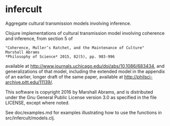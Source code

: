 # infercult
Aggregate cultural transmission models involving inference.

Clojure implementations of cultural transmission model involving
coherence and inference, from section 5 of 

	"Coherence, Muller’s Ratchet, and the Maintenance of Culture"
	Marshall Abrams
	*Philosophy of Science* 2015, 82(5), pp. 983-996 

available at http://www.journals.uchicago.edu/doi/abs/10.1086/683434,
and generalizations of that model, including the extended model in the
appendix of an earlier, longer draft of the same paper, available at
http://philsci-archive.pitt.edu/11139/.

This software is copyright 2016 by Marshall Abrams, and is distributed
under the Gnu General Public License version 3.0 as specified in the
file LICENSE, except where noted.

See doc/examples.md for examples illustrating how to use the functions 
in src/infercult/models.clj.
